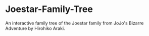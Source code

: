 # Joestar-Family-Tree
An interactive family tree of the Joestar family from JoJo's Bizarre Adventure by Hirohiko Araki.
